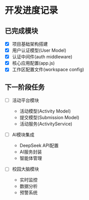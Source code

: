 # 开发进度记录

## 已完成模块
- [x] 项目基础架构搭建
- [x] 用户认证模型(User Model)
- [x] 认证中间件(auth middleware)
- [x] 核心应用配置(app.js)
- [x] 工作区配置文件(workspace config)

## 下一阶段任务
- [ ] 活动平台模块
  - 活动模型(Activity Model)
  - 提交模型(Submission Model)
  - 活动服务(ActivityService)
  
- [ ] AI模块集成
  - DeepSeek API配置
  - AI服务封装
  - 智能体管理

- [ ] 校园大脑模块
  - 实时监控
  - 数据分析
  - 预警系统
